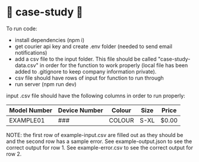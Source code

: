 # 🐝 case-study 🐝

To run code:
- install dependencies (npm i)
- get courier api key and create .env folder (needed to send email notifications)
- add a csv file to the input folder. This file should be called "case-study-data.csv" in order for the function to work properly (local file has been added to .gitignore to keep company information private).
- csv file should have rows of input for function to run through
- run server (npm run dev)

input .csv file should have the following columns in order to run properly:

Model Number  | Device Number | Colour  | Size | Price |
------------- | ------------- | ------- | ---- | ----- |
EXAMPLE01     | ###           | COLOUR  | S-XL | $0.00 |

NOTE: the first row of example-input.csv are filled out as they should be and the second row has a sample error. See example-output.json to see the correct output for row 1. See example-error.csv to see the correct output for row 2.